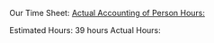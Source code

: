 Our Time Sheet:
<a href = "https://docs.google.com/spreadsheets/d/1HmlsjcrTJdm9BAAPozjLRN6ueG_nVM4QvzJeGzsTIgA/edit#gid=0"> Actual Accounting of Person Hours: </a>

Estimated Hours: 39 hours
Actual Hours: 
